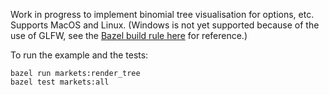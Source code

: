 Work in progress to implement binomial tree visualisation for options, etc.
Supports MacOS and Linux. (Windows is not yet supported because of the use of GLFW, see the [Bazel build rule here](https://github.com/bazelbuild/bazel-central-registry/blob/main/modules/glfw/3.3.9/patches/add_build_file.patch) for reference.)

To run the example and the tests:
```
bazel run markets:render_tree
bazel test markets:all
```
